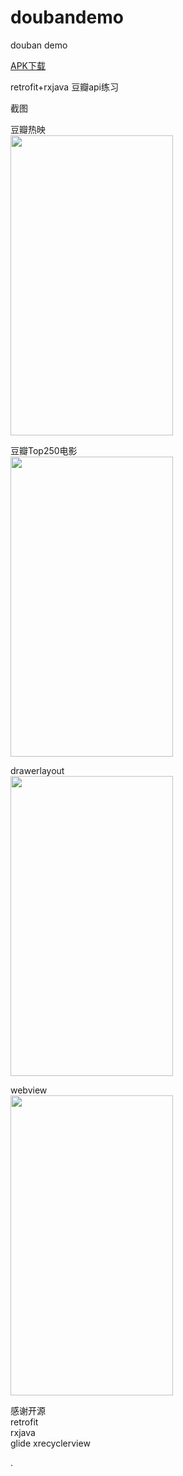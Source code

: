 # doubandemo
douban demo

  
    
   
   
<a href="https://github.com/sanlisanlisanli/doubandemo/tree/master/app/release">APK下载</a>   
    
    
retrofit+rxjava  豆瓣api练习  
   
  
   
截图 
  
  
豆瓣热映  
<img src="https://github.com/sanlisanlisanli/doubandemo/blob/master/pics/01.jpg" width="260" height="480"/>  
  
   
豆瓣Top250电影  
<img src="https://github.com/sanlisanlisanli/doubandemo/blob/master/pics/02.jpg" width="260" height="480"/>   
  
  
drawerlayout  
<img src="https://github.com/sanlisanlisanli/doubandemo/blob/master/pics/03.jpg" width="260" height="480"/>  
   
    
webview   
<img src="https://github.com/sanlisanlisanli/doubandemo/blob/master/pics/04.jpg" width="260" height="480"/>   
   
   
感谢开源  
retrofit  
rxjava  
glide 
xrecyclerview  
  
  
 .
